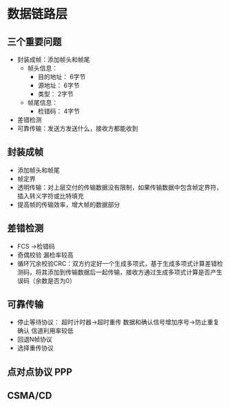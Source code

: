 # 数据链路层

## 三个重要问题
- 封装成帧：添加帧头和帧尾
  - 帧头信息：
    - 目的地址： 6字节
    - 源地址：   6字节
    - 类型：     2字节
  - 帧尾信息：
    - 检错码：   4字节
- 差错检测
- 可靠传输：发送方发送什么，接收方都能收到

## 封装成帧
- 添加帧头和帧尾
- 帧定界
- 透明传输：对上层交付的传输数据没有限制，如果传输数据中包含帧定界符，插入转义字符或比特填充
- 提高帧的传输效率，增大帧的数据部分

## 差错检测 
- FCS ->检错码
- 奇偶校验 漏检率较高
- 循环冗余校验CRC：双方约定好一个生成多项式，基于生成多项式计算差错检测码，将其添加到传输数据后一起传输，接收方通过生成多项式计算是否产生误码（余数是否为0）
  
## 可靠传输

- 停止等待协议： 超时计时器->超时重传    数据和确认信号增加序号->防止重复确认   信道利用率较低
- 回退N帧协议
- 选择重传协议


## 点对点协议 PPP

## CSMA/CD